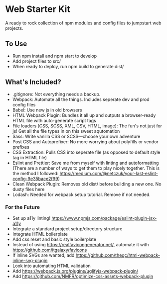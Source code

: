 # Web Starter Kit

A ready to rock collection of npm modules and config files to jumpstart web projects.

## To Use

-   Run npm install and npm start to develop
-   Add project files to src/
-   When ready to deploy, run npm build to generate dist/

## What's Included?

-   .gitignore: Not everything needs a backup.
-   Webpack: Automate all the things. Includes seperate dev and prod config files
-   Babel: Use new js in old browsers
-   HTML Webpack Plugin: Bundles it all up and outputs a browser-ready HTML file with auto-generate script tags
-   File loaders (CSS, SCSS, XML, CSV, HTML, image): The fun's not just for js! Get all the file types in on this sweet aqutomation
-   Sass: Write vanilla CSS or SCSS—choose your own adventure
-   Post CSS and Autoprefixer: No more worrying about polyfills or vendor prefixes
-   CSS Extraction: Pulls CSS into seperate file (as opposed to default style tag in HTML file)
-   Eslint and Prettier: Save me from myself with linting and autoformatting
    (There are a number of ways to get them to play nicely together. This is the method I followed: https://medium.com/@netczuk/your-last-eslint-config-9e35bace2f99)
-   Clean Webpack Plugin: Removes old dist/ before building a new one. No dusty files here
-   Lodash: Needed for webpack setup tutorial. Remove if not needed.

### For the Future

-   Set up a11y linting! https://www.npmjs.com/package/eslint-plugin-jsx-a11y
-   Integrate a standard project setup/directory structure
-   Integrate HTML boilerplate
-   Add css reset and basic style boilerplate
-   Instead of using <https://realfavicongenerator.net/>, automate it with <https://github.com/itgalaxy/favicons>
-   If inline SVGs are wanted, add <https://github.com/thegc/html-webpack-inline-svg-plugin>
-   Look into automating HTML validation
-   Add <https://webpack.js.org/plugins/uglifyjs-webpack-plugin/>
-   Add <https://github.com/NMFR/optimize-css-assets-webpack-plugin>
